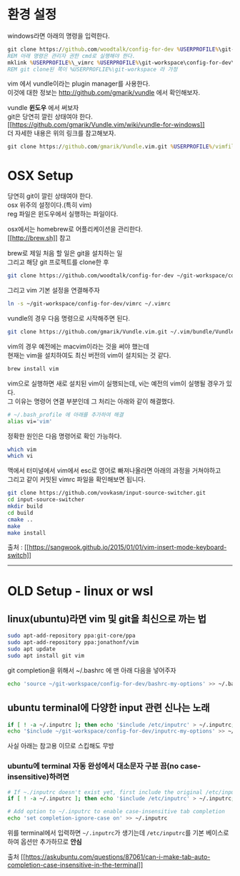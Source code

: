 ---
---
# 환경 설정

windows라면 아래의 명령을 입력한다.

```bat
git clone https://github.com/woodtalk/config-for-dev %USERPROFILE%\git-workspace\config-for-dev
REM 아래 명령은 관리자 권한 cmd로 실행해야 한다.
mklink %USERPROFILE%\_vimrc %USERPROFILE%\git-workspace\config-for-dev\vimrc
REM git clone된 쪽이 %USERPROFLIE%\git-workspace 라 가정
```

vim 에서 vundle이라는 plugin manager를 사용한다.   
이것에 대한 정보는 http://github.com/gmarik/vundle 에서 확인해보자.

vundle **윈도우** 에서 써보자   
git은 당연히 깔린 상태여야 한다.   
[[https://github.com/gmarik/Vundle.vim/wiki/vundle-for-windows]]   
더 자세한 내용은 위의 링크를 참고해보자.

```bat
git clone https://github.com/gmarik/Vundle.vim.git %USERPROFILE%/vimfiles/bundle/Vundle.vim
```

# OSX Setup

당연히 git이 깔린 상태여야 한다.   
osx 위주의 설정이다.(특히 vim)   
reg 파일은 윈도우에서 실행하는 파일이다.

osx에서는 homebrew로 어플리케이션을 관리한다.   
[[http://brew.sh]] 참고

brew로 제일 처음 할 일은 git을 설치하는 일   
그리고 해당 git 프로젝트를 clone한 후

```bash
git clone https://github.com/woodtalk/config-for-dev ~/git-workspace/config-for-dev
```

그리고 vim 기본 설정을 연결해주자

```bash
ln -s ~/git-workspace/config-for-dev/vimrc ~/.vimrc
```

vundle의 경우 다음 명령으로 시작해주면 된다.

```bash
git clone https://github.com/gmarik/Vundle.vim.git ~/.vim/bundle/Vundle.vim
```

vim의 경우 예전에는 macvim이라는 것을 써야 했는데   
현재는 vim을 설치하여도 최신 버전의 vim이 설치되는 것 같다.

```bash
brew install vim
```

vim으로 실행하면 새로 설치된 vim이 실행되는데, vi는 예전의 vim이 실행될 경우가 있다.   
그 이유는 명령어 연결 부분인데 그 처리는 아래와 같이 해결했다.

```bash
# ~/.bash_profile 에 아래를 추가하여 해결
alias vi='vim'
```

정확한 원인은 다음 명령어로 확인 가능하다.

```bash
which vim
which vi
```

맥에서 터미널에서 vim에서 esc로 영어로 빠져나올라면 아래의 과정을 거쳐야하고   
그리고 같이 커밋된 vimrc 파일을 확인해보면 됩니다.

```bash
git clone https://github.com/vovkasm/input-source-switcher.git
cd input-source-switcher
mkdir build
cd build
cmake ..
make
make install
```
출처 : [[https://sangwook.github.io/2015/01/01/vim-insert-mode-keyboard-switch]]

------------------------------------------------

# OLD Setup - linux or wsl


## linux(**ubuntu**)라면 vim 및 git을 최신으로 까는 법

```bash
sudo apt-add-repository ppa:git-core/ppa
sudo apt-add-repository ppa:jonathonf/vim
sudo apt update
sudo apt install git vim
```

git completion을 위해서 ~/.bashrc 에 맨 아래 다음을 넣어주자

```bash
echo 'source ~/git-workspace/config-for-dev/bashrc-my-options' >> ~/.bashrc
```

## ubuntu terminal에 다양한 input 관련 신나는 노래

```bash
if [ ! -a ~/.inputrc ]; then echo '$include /etc/inputrc' > ~/.inputrc; fi
echo '$include ~/git-workspace/config-for-dev/inputrc-my-options' >> ~/.inputrc
```

사실 아래는 참고용 이므로 스킵해도 무방

### ubuntu에 terminal 자동 완성에서 대소문자 구분 끔(no case-insensitive)하려면

```bash
# If ~./inputrc doesn't exist yet, first include the original /etc/inputrc so we don't override it
if [ ! -a ~/.inputrc ]; then echo '$include /etc/inputrc' > ~/.inputrc; fi

# Add option to ~/.inputrc to enable case-insensitive tab completion
echo 'set completion-ignore-case on' >> ~/.inputrc
```

위를 terminal에서 입력하면 `~/.inputrc`가 생기는데 `/etc/inputrc`를 기본 베이스로 하여 옵션만 추가하므로 **안심**

출처 [[https://askubuntu.com/questions/87061/can-i-make-tab-auto-completion-case-insensitive-in-the-terminal]]

